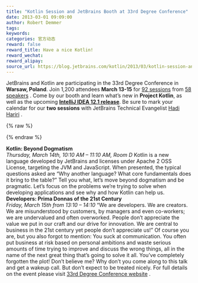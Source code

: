 ```yaml
---
title: "Kotlin Session and JetBrains Booth at 33rd Degree Conference"
date: 2013-03-01 09:09:00
author: Robert Demmer
tags:
keywords:
categories: 官方动态
reward: false
reward_title: Have a nice Kotlin!
reward_wechat:
reward_alipay:
source_url: https://blog.jetbrains.com/kotlin/2013/03/kotlin-session-and-jetbrains-booth-at-33rd-degree-conference/
---
```


JetBrains and Kotlin are participating in the 33rd Degree Conference in <strong>Warsaw, Poland</strong>. Join 1,200 attendees <strong>March 13-15</strong> for [92 sessions](http://2013.33degree.org/main/schedule) from [58 speakers](http://2013.33degree.org/speaker/list) . Come by our booth and learn what’s new in <strong>Project Kotlin</strong>, as well as the upcoming <strong><a href="http://blogs.jetbrains.com/idea/category/eap-releases/" target="_blank" title="IntelliJ IDEA 12.1">IntelliJ IDEA 12.1 release</a></strong>. Be sure to mark your calendar for our <strong>two sessions</strong> with JetBrains Technical Evangelist [Hadi Hariri](https://twitter.com/hhariri) .

{% raw %}
<p><span id="more-975"></span></p>
{% endraw %}

<strong>Kotlin: Beyond Dogmatism </strong><br/>
<em>Thursday, March 14th, 10:10 AM – 11:10 AM, Room D</em>
Kotlin is a new language developed by JetBrains and licenses under Apache 2 OSS License, targeting the JVM and JavaScript. When presented, the typical questions asked are “Why another language? What core fundamentals does it bring to the table?” Tell you what, let’s move beyond dogmatism and be pragmatic. Let’s focus on the problems we’re trying to solve when developing applications and see why and how Kotlin can help us.
<strong>Developers: Prima Donnas of the 21st Century </strong><br/>
<em>Friday, March 15th from 13:10 – 14:10</em>
<img alt="" class="size-thumbnail wp-image-1572 alignleft" data-recalc-dims="1" src="https://i1.wp.com/blog.jetbrains.com/wp-content/uploads/2013/01/Hadi-Hariri-150x150.png?resize=150%2C150&amp;ssl=1"/>“We are developers. We are creators. We are misunderstood by customers, by managers and even co-workers; we are undervalued and often overworked. People don’t appreciate the value we put in our craft and our drive for innovation. We are central to business in the 21st century yet people don’t appreciate us!” Of course you are, but you also forgot to mention: You suck at communication. You often put business at risk based on personal ambitions and waste serious amounts of time trying to improve and discuss the wrong things, all in the name of the next great thing that’s going to solve it all. You’ve completely forgotten the plot! Don’t believe me? Why don’t you come along to this talk and get a wakeup call. But don’t expect to be treated nicely.
For full details on the event please visit [33rd Degree Conference website](http://2013.33degree.org/) .
